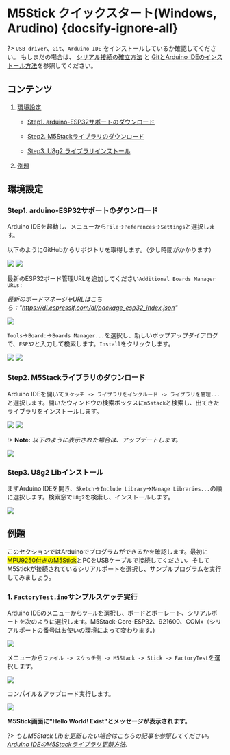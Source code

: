 # M5Stick クイックスタート(Windows, Arudino) {docsify-ignore-all}

?> `USB driver`、`Git`、`Arduino IDE` をインストールしているか確認してください。 もしまだの場合は、 [シリアル接続の確立方法](ja/related_documents/establish_serial_connection) と [GitとArduino IDEのインストール方法](ja/related_documents/how_to_install_git_and_arduino)を参照してください。

## コンテンツ

1. [環境設定](#環境設定)

    - [Step1. arduino-ESP32サポートのダウンロード](#step1-arduino-esp32サポートのダウンロード)

    - [Step2. M5Stackライブラリのダウンロード](#step2-m5stackライブラリのダウンロード)

    - [Step3. U8g2 ライブラリインストール](#step3-u8g2-libインストール)

2. [例題](#例題)

## 環境設定

### Step1. arduino-ESP32サポートのダウンロード

Arduino IDEを起動し、メニューから`File`->`Peferences`->`Settings`と選択します。

以下のようにGitHubからリポジトリを取得します。（少し時間がかかります）

<img src="assets/img/getting_started_pics/m5stack_core/get_started_with_arduino_m5core/windows/quick_start_arduino_win_01.png">

<img src="assets/img/getting_started_pics/m5stack_core/get_started_with_arduino_m5core/windows/quick_start_arduino_win_02.png">

最新のESP32ボード管理URLを追加してください`Additional Boards Manager URLs: `

*最新のボードマネージャURLはこちら："https://dl.espressif.com/dl/package_esp32_index.json"*

<img src="assets/img/getting_started_pics/m5stack_core/get_started_with_arduino_m5core/windows/quick_start_arduino_win_03.png">

`Tools`->`Board:`->`Boards Manager...`を選択し、新しいポップアップダイアログで、`ESP32`と入力して検索します。`Install`をクリックします。

<img src="assets/img/getting_started_pics/m5stack_core/get_started_with_arduino_m5core/windows/quick_start_arduino_win_04.png">

<img src="assets/img/getting_started_pics/m5stack_core/get_started_with_arduino_m5core/windows/quick_start_arduino_win_05.png">

### Step2. M5Stackライブラリのダウンロード

Arduino IDEを開いて`スケッチ -> ライブラリをインクルード -> ライブラリを管理...`と選択します。開いたウィンドウの検索ボックスに`m5stack`と検索し、出てきたライブラリをインストールします。

<img src="assets/img/getting_started_pics/m5stack_core/get_started_with_arduino_m5core/windows/quick_start_arduino_win_06.png">

<img src="assets/img/getting_started_pics/m5stack_core/get_started_with_arduino_m5core/windows/quick_start_arduino_win_07.png">

!> **Note:** *以下のように表示された場合は、アップデートします。*

<img src="assets/img/getting_started_pics/m5stack_core/get_started_with_arduino_m5core/windows/update_m5stack_lib.png">

### Step3. U8g2 Libインストール

まずArduino IDEを開き、`Sketch`->`Include Library`->`Manage Libraries...`の順に選択します。検索窓で`U8g2`を検索し、インストールします。

<img src="assets/img/getting_started_pics/m5stack_core/get_started_with_m5stick/install_u8g2.png">

## 例題

このセクションではArduinoでプログラムができるかを確認します。最初に<mark>[MPU9250付きのM5Stick](https://img.alicdn.com/imgextra/i4/136588748/O1CN012EUdFpJIthEANlx_!!136588748.jpg)</mark>とPCをUSBケーブルで接続してください。そしてM5Stickが接続されているシリアルポートを選択し、サンプルプログラムを実行してみましょう。

### 1. `FactoryTest.ino`サンプルスケッチ実行

Arduino IDEのメニューから`ツール`を選択し、ボードとボーレート、シリアルポートを次のように選択します。M5Stack-Core-ESP32、921600、COMx（シリアルポートの番号はお使いの環境によって変わります。)

<img src="assets/img/getting_started_pics/m5stack_core/get_started_with_arduino_m5core/windows/select_board_baudrate_serial_port.png">

メニューから`ファイル -> スケッチ例 -> M5Stack -> Stick -> FactoryTest`を選択します。

<img src="assets/img/getting_started_pics/m5stick/m5stick_arduino_windows_01.png">

コンパイル＆アップロード実行します。

<img src="assets/img/getting_started_pics/m5stack_core/get_started_with_arduino_m5core/windows/arduino_upload.png">

**M5Stick画面に"Hello World! Exist"とメッセージが表示されます。**

?> *もしM5Stack Libを更新したい場合はこちらの記事を参照してください。[Arduino IDEのM5Stackライブラリ更新方法](ja/related_documents/upgrade_m5stack_lib).*